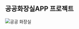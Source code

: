 ## 공공화장실APP 프로젝트
![공공 화장실](https://user-images.githubusercontent.com/80368956/143833708-fa89e9c8-2a72-43a6-9ac2-c900bff681ea.png)
